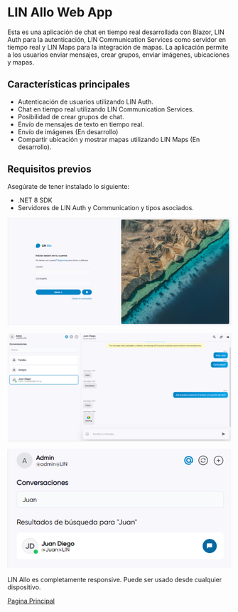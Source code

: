 # LIN Allo Web App

Esta es una aplicación de chat en tiempo real desarrollada con Blazor, LIN Auth para la autenticación, LIN Communication Services como servidor en tiempo real y LIN Maps para la integración de mapas. La aplicación permite a los usuarios enviar mensajes, crear grupos, enviar imágenes, ubicaciones y mapas.

## Características principales

- Autenticación de usuarios utilizando LIN Auth.
- Chat en tiempo real utilizando LIN Communication Services.
- Posibilidad de crear grupos de chat.
- Envío de mensajes de texto en tiempo real.
- Envío de imágenes (En desarrollo)
- Compartir ubicación y mostrar mapas utilizando LIN Maps (En desarrollo).

## Requisitos previos

Asegúrate de tener instalado lo siguiente:

- .NET 8 SDK
- Servidores de LIN Auth y Communication y tipos asociados.

![Login](./Img/Login.png)

![Chat](./Img/Chat.png)

![Buscador](./Img/Buscador.png)


LIN Allo es completamente responsive.
Puede ser usado desde cualquier dispositivo.

[Pagina Principal](http://allo.linapps.co/)